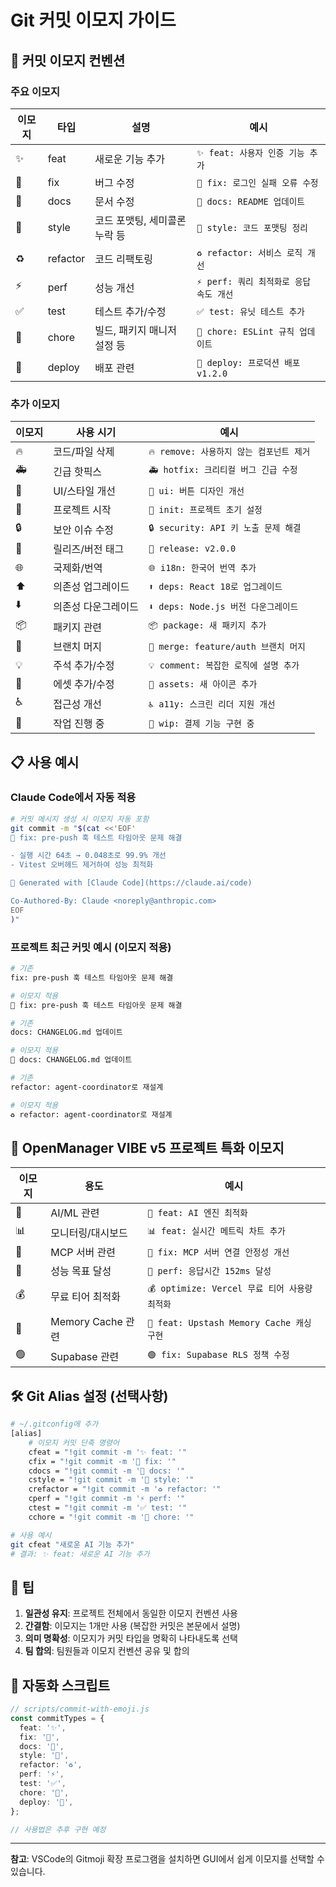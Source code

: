 # Git 커밋 이모지 가이드

## 🎯 커밋 이모지 컨벤션

### 주요 이모지

| 이모지 | 타입     | 설명                          | 예시                                    |
| ------ | -------- | ----------------------------- | --------------------------------------- |
| ✨     | feat     | 새로운 기능 추가              | `✨ feat: 사용자 인증 기능 추가`        |
| 🐛     | fix      | 버그 수정                     | `🐛 fix: 로그인 실패 오류 수정`         |
| 📝     | docs     | 문서 수정                     | `📝 docs: README 업데이트`              |
| 🎨     | style    | 코드 포맷팅, 세미콜론 누락 등 | `🎨 style: 코드 포맷팅 정리`            |
| ♻️     | refactor | 코드 리팩토링                 | `♻️ refactor: 서비스 로직 개선`         |
| ⚡     | perf     | 성능 개선                     | `⚡ perf: 쿼리 최적화로 응답 속도 개선` |
| ✅     | test     | 테스트 추가/수정              | `✅ test: 유닛 테스트 추가`             |
| 🔧     | chore    | 빌드, 패키지 매니저 설정 등   | `🔧 chore: ESLint 규칙 업데이트`        |
| 🚀     | deploy   | 배포 관련                     | `🚀 deploy: 프로덕션 배포 v1.2.0`       |

### 추가 이모지

| 이모지 | 사용 시기           | 예시                                     |
| ------ | ------------------- | ---------------------------------------- |
| 🔥     | 코드/파일 삭제      | `🔥 remove: 사용하지 않는 컴포넌트 제거` |
| 🚑     | 긴급 핫픽스         | `🚑 hotfix: 크리티컬 버그 긴급 수정`     |
| 💄     | UI/스타일 개선      | `💄 ui: 버튼 디자인 개선`                |
| 🎉     | 프로젝트 시작       | `🎉 init: 프로젝트 초기 설정`            |
| 🔒     | 보안 이슈 수정      | `🔒 security: API 키 노출 문제 해결`     |
| 🔖     | 릴리즈/버전 태그    | `🔖 release: v2.0.0`                     |
| 🌐     | 국제화/번역         | `🌐 i18n: 한국어 번역 추가`              |
| ⬆️     | 의존성 업그레이드   | `⬆️ deps: React 18로 업그레이드`         |
| ⬇️     | 의존성 다운그레이드 | `⬇️ deps: Node.js 버전 다운그레이드`     |
| 📦     | 패키지 관련         | `📦 package: 새 패키지 추가`             |
| 🔀     | 브랜치 머지         | `🔀 merge: feature/auth 브랜치 머지`     |
| 💡     | 주석 추가/수정      | `💡 comment: 복잡한 로직에 설명 추가`    |
| 🍱     | 에셋 추가/수정      | `🍱 assets: 새 아이콘 추가`              |
| ♿     | 접근성 개선         | `♿ a11y: 스크린 리더 지원 개선`         |
| 🚧     | 작업 진행 중        | `🚧 wip: 결제 기능 구현 중`              |

## 📋 사용 예시

### Claude Code에서 자동 적용

```bash
# 커밋 메시지 생성 시 이모지 자동 포함
git commit -m "$(cat <<'EOF'
🐛 fix: pre-push 훅 테스트 타임아웃 문제 해결

- 실행 시간 64초 → 0.048초로 99.9% 개선
- Vitest 오버헤드 제거하여 성능 최적화

🤖 Generated with [Claude Code](https://claude.ai/code)

Co-Authored-By: Claude <noreply@anthropic.com>
EOF
)"
```

### 프로젝트 최근 커밋 예시 (이모지 적용)

```bash
# 기존
fix: pre-push 훅 테스트 타임아웃 문제 해결

# 이모지 적용
🐛 fix: pre-push 훅 테스트 타임아웃 문제 해결

# 기존
docs: CHANGELOG.md 업데이트

# 이모지 적용
📝 docs: CHANGELOG.md 업데이트

# 기존
refactor: agent-coordinator로 재설계

# 이모지 적용
♻️ refactor: agent-coordinator로 재설계
```

## 🎯 OpenManager VIBE v5 프로젝트 특화 이모지

| 이모지 | 용도              | 예시                                          |
| ------ | ----------------- | --------------------------------------------- |
| 🤖     | AI/ML 관련        | `🤖 feat: AI 엔진 최적화`                     |
| 📊     | 모니터링/대시보드 | `📊 feat: 실시간 메트릭 차트 추가`            |
| 🔌     | MCP 서버 관련     | `🔌 fix: MCP 서버 연결 안정성 개선`           |
| 🎯     | 성능 목표 달성    | `🎯 perf: 응답시간 152ms 달성`                |
| 💰     | 무료 티어 최적화  | `💰 optimize: Vercel 무료 티어 사용량 최적화` |
| 🔴     | Memory Cache 관련        | `🔴 feat: Upstash Memory Cache 캐싱 구현`            |
| 🟢     | Supabase 관련     | `🟢 fix: Supabase RLS 정책 수정`              |

## 🛠️ Git Alias 설정 (선택사항)

```bash
# ~/.gitconfig에 추가
[alias]
    # 이모지 커밋 단축 명령어
    cfeat = "!git commit -m '✨ feat: '"
    cfix = "!git commit -m '🐛 fix: '"
    cdocs = "!git commit -m '📝 docs: '"
    cstyle = "!git commit -m '🎨 style: '"
    crefactor = "!git commit -m '♻️ refactor: '"
    cperf = "!git commit -m '⚡ perf: '"
    ctest = "!git commit -m '✅ test: '"
    cchore = "!git commit -m '🔧 chore: '"

# 사용 예시
git cfeat "새로운 AI 기능 추가"
# 결과: ✨ feat: 새로운 AI 기능 추가
```

## 📌 팁

1. **일관성 유지**: 프로젝트 전체에서 동일한 이모지 컨벤션 사용
2. **간결함**: 이모지는 1개만 사용 (복잡한 커밋은 본문에서 설명)
3. **의미 명확성**: 이모지가 커밋 타입을 명확히 나타내도록 선택
4. **팀 합의**: 팀원들과 이모지 컨벤션 공유 및 합의

## 🔄 자동화 스크립트

```typescript
// scripts/commit-with-emoji.js
const commitTypes = {
  feat: '✨',
  fix: '🐛',
  docs: '📝',
  style: '🎨',
  refactor: '♻️',
  perf: '⚡',
  test: '✅',
  chore: '🔧',
  deploy: '🚀',
};

// 사용법은 추후 구현 예정
```

---

**참고**: VSCode의 Gitmoji 확장 프로그램을 설치하면 GUI에서 쉽게 이모지를 선택할 수 있습니다.
